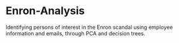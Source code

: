 # Enron-Analysis
Identifying persons of interest in the Enron scandal using employee information and emails, through PCA and decision trees. 
